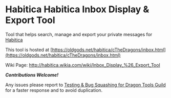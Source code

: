 # Habitica Habitica Inbox Display & Export Tool
Tool that helps search, manage and export your private messages for [Habitica](http://www.habitica.com)

This tool is hosted at [https://oldgods.net/habitica/cTheDragons/inbox.html](https://oldgods.net/habitica/cTheDragons/inbox.html)

Wiki Page: http://habitica.wikia.com/wiki/Inbox_Display_%26_Export_Tool

***Contributions Welcome!***

Any issues please report to  [Testing & Bug Squashing for Dragon Tools Guild](https://habitica.com/#/options/groups/guilds/d9a0ec1e-352b-4697-a5d5-fb45c98fb4a3) for a faster response and to avoid duplication. </p>
